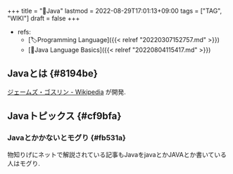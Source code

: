 +++
title = "📝Java"
lastmod = 2022-08-29T17:01:13+09:00
tags = ["TAG", "WIKI"]
draft = false
+++

-   refs:
    -   [🏷Programming Language]({{< relref "20220307152757.md" >}})
    -   [📁Java Language Basics]({{< relref "20220804115417.md" >}})


## Javaとは {#8194be}

[ジェームズ・ゴスリン - Wikipedia](https://ja.wikipedia.org/wiki/%E3%82%B8%E3%82%A7%E3%83%BC%E3%83%A0%E3%82%BA%E3%83%BB%E3%82%B4%E3%82%B9%E3%83%AA%E3%83%B3) が開発.


## Javaトピックス {#cf9bfa}


### Javaとかかないとモグり {#fb531a}

物知りげにネットで解説されている記事もJavaをjavaとかJAVAとか書いている人はモグり.
